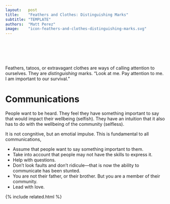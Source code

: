 ```yaml
---
layout:   post
title:    "Feathers and Clothes: Distinguishing Marks"
subtitle: "TEMPLATE"
authors:  "Matt Perez"
image:    "icon-feathers-and-clothes-distinguishing-marks.svg"
---
```


<div style="display:none;">
 <p>Feathers, tatoos, or extravagant clothes are ways of calling attention to ourselves. They are <em>distinguishing</em> marks. &ldquo;Look at me. Pay attention to me. I am important to our survival.&rdquo;</p>
</div>

<h1>&nbsp;</h1>
 <p>Feathers, tatoos, or extravagant clothes are ways of calling attention to ourselves. They are <em>distinguishing</em> marks. &ldquo;Look at me. Pay attention to me. I am important to our survival.&rdquo;</p>

<h1>Communications</h1>
 <p>People want to be heard. They feel they have something important to say that would impact their wellbeing (selfish). They have an intuition that it also has to do with the wellbeing of the community (selfless).</p>
 <p>It is not congnitive, but an emotial impulse. This is fundamental to all communications,</p>
  <ul>
   <li>Assume that people want to say something important to them.</li>
   <li>Take into account that people may not have the skills to express it.</li>
   <li>Help with questions.</li>
   <li>Don&rsquo;t look faults and don&rsquo;t ridicule&mdash;that is now the ability to communicate has been stunted.</li>
   <li>You are not their father, or their brother. But you are a member of their community.</li>
   <li>Lead with love.</li>
  </ul>

{% include related.html %}